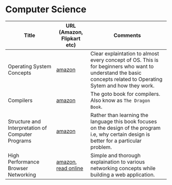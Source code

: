 # Computer Science

| Title                                           | URL (Amazon, Flipkart etc) | Comments| 
|-------------------------------------------------|----------------------------|---------|
| Operating System Concepts                       | [amazon](http://www.amazon.in/Operating-System-Concepts-International-Student/dp/8126520515/) | Clear explaintation to almost every concept of OS. This is for beginners who want to understand the basic concepts related to Operating Sytem and how they work. |
| Compilers                                       | [amazon](http://www.amazon.in/Compilers-2e-Aho/dp/9332518661/)| The goto book for compilers. Also know as `The Dragon Book`. |
| Structure and Interpretation of Computer Programs | [amazon](http://www.amazon.in/Structure-Interpretation-Computer-Programs-PUL/dp/8173715270/) | Rather than learning the language this book focuses on the design of the program i.e, why certain design is better for a particular problem. |
| High Performance Browser Networking |[amazon](http://www.amazon.in/High-Performance-Browser-Networking-Grigorik/dp/9351104710), [read online](https://hpbn.co/) | Simple and thorough explaination to various networking concepts while building a web application. |